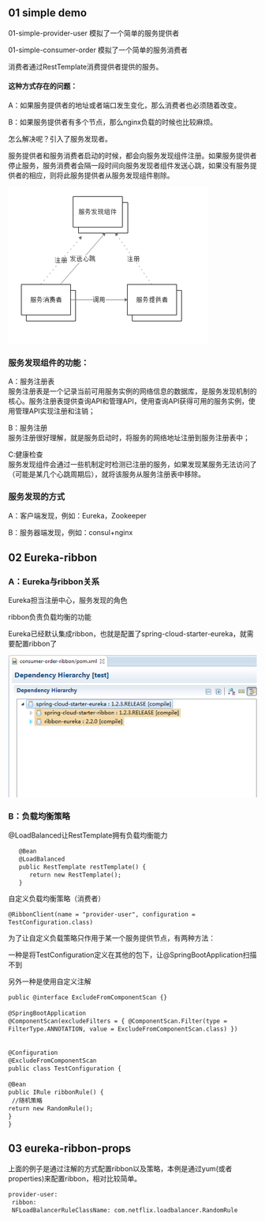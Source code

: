## 01 simple demo

01-simple-provider-user   模拟了一个简单的服务提供者

01-simple-consumer-order  模拟了一个简单的服务消费者

消费者通过RestTemplate消费提供者提供的服务。

#### 这种方式存在的问题：

A：如果服务提供者的地址或者端口发生变化，那么消费者也必须随着改变。

B：如果服务提供者有多个节点，那么nginx负载的时候也比较麻烦。

怎么解决呢？引入了服务发现者。

服务提供者和服务消费者启动的时候，都会向服务发现组件注册。如果服务提供者停止服务，服务消费者会隔一段时间向服务发现者组件发送心跳，如果没有服务提供者的相应，则将此服务提供者从服务发现组件剔除。

![微服务原理](https://github.com/liuyanliang2015/springCloud/blob/master/pics/spring-cloud1.png)

### 服务发现组件的功能：

A：服务注册表<br>
服务注册表是一个记录当前可用服务实例的网络信息的数据库，是服务发现机制的核心。服务注册表提供查询API和管理API，使用查询API获得可用的服务实例，使用管理API实现注册和注销；

B：服务注册<br>
服务注册很好理解，就是服务启动时，将服务的网络地址注册到服务注册表中；

C:健康检查<br>
服务发现组件会通过一些机制定时检测已注册的服务，如果发现某服务无法访问了（可能是某几个心跳周期后），就将该服务从服务注册表中移除。

### 服务发现的方式

A：客户端发现，例如：Eureka，Zookeeper

B：服务器端发现，例如：consul+nginx


## 02 Eureka-ribbon

### A：Eureka与ribbon关系

Eureka担当注册中心，服务发现的角色

ribbon负责负载均衡的功能

Eureka已经默认集成ribbon，也就是配置了spring-cloud-starter-eureka，就需要配置ribbon了

![ribbon](https://github.com/liuyanliang2015/springCloud/blob/master/pics/ribbon2.png)


### B：负载均衡策略

@LoadBalanced让RestTemplate拥有负载均衡能力

       @Bean
 	   @LoadBalanced
 	   public RestTemplate restTemplate() {
          return new RestTemplate();
       }

自定义负载均衡策略（消费者）

    @RibbonClient(name = "provider-user", configuration = TestConfiguration.class)

为了让自定义负载策略只作用于某一个服务提供节点，有两种方法：

一种是将TestConfiguration定义在其他的包下，让@SpringBootApplication扫描不到

另外一种是使用自定义注解

    public @interface ExcludeFromComponentScan {}

    @SpringBootApplication
	@ComponentScan(excludeFilters = { @ComponentScan.Filter(type = FilterType.ANNOTATION, value = ExcludeFromComponentScan.class) })


    @Configuration
	@ExcludeFromComponentScan
	public class TestConfiguration {

  	@Bean
  	public IRule ribbonRule() {
	 //随机策略
    return new RandomRule();
  	}
	}


## 03 eureka-ribbon-props

上面的例子是通过注解的方式配置ribbon以及策略，本例是通过yum(或者properties)来配置ribbon，相对比较简单。

    provider-user:
  	 ribbon:
     NFLoadBalancerRuleClassName: com.netflix.loadbalancer.RandomRule